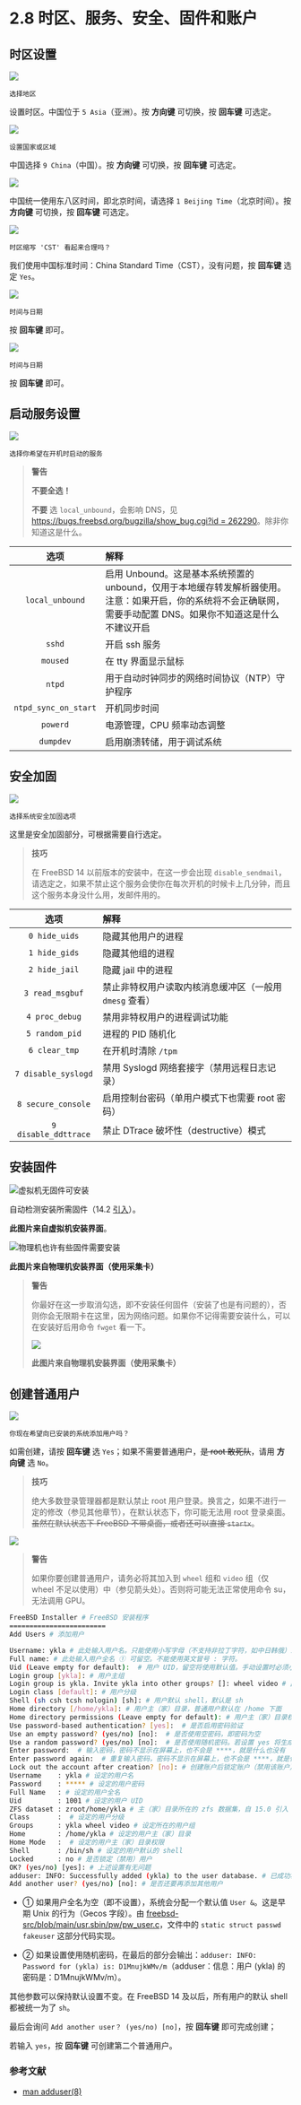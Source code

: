 # 2.8 时区、服务、安全、固件和账户

## 时区设置

![](../.gitbook/assets/ins22.png)

`选择地区`

设置时区。中国位于 `5 Asia`（亚洲）。按 **方向键** 可切换，按 **回车键** 可选定。

![](../.gitbook/assets/ins23.png)

`设置国家或区域`

中国选择 `9 China`（中国）。按 **方向键** 可切换，按 **回车键** 可选定。

![](../.gitbook/assets/ins24.png)

中国统一使用东八区时间，即北京时间，请选择 `1 Beijing Time`（北京时间）。按 **方向键** 可切换，按 **回车键** 可选定。

![](../.gitbook/assets/ins25.png)

`时区缩写 'CST' 看起来合理吗？`

我们使用中国标准时间：China Standard Time（CST），没有问题，按 **回车键** 选定 `Yes`。

![](../.gitbook/assets/ins26.png)

`时间与日期`

按 **回车键** 即可。

![](../.gitbook/assets/ins27.png)

`时间与日期`

按 **回车键** 即可。

## 启动服务设置

![](../.gitbook/assets/ins28.png)

`选择你希望在开机时启动的服务`

>**警告**
>
>**不要全选！**
>
>**不要** 选 `local_unbound`，会影响 DNS，见 [https://bugs.freebsd.org/bugzilla/show_bug.cgi?id = 262290](https://bugs.freebsd.org/bugzilla/show_bug.cgi?id=262290)。除非你知道这是什么。


|     选项      |                                                                                  解释                                                                                   |
| :-----------: | :------------------------ |
| `local_unbound` | 启用 Unbound。这是基本系统预置的 unbound，仅用于本地缓存转发解析器使用。注意：如果开启，你的系统将不会正确联网，需要手动配置 DNS。如果你不知道这是什么不建议开启 |
|     `sshd`      |                                                                              开启 ssh 服务                                                                              |
|    `moused`     |                                                                           在 tty 界面显示鼠标                                                                           |
|     `ntpd`      |                                                              用于自动时钟同步的网络时间协议（NTP）守护程序                                                              |
|`ntpd_sync_on_start`|开机同步时间|
|    `powerd`     |                                                                                电源管理，CPU 频率动态调整                                                                                 |
|    `dumpdev`    |                                                                       启用崩溃转储，用于调试系统                                                                        |

## 安全加固

![](../.gitbook/assets/ins29.png)

`选择系统安全加固选项`

这里是安全加固部分，可根据需要自行选定。

>**技巧**
>
>在 FreeBSD 14 以前版本的安装中，在这一步会出现 `disable_sendmail`，请选定之，如果不禁止这个服务会使你在每次开机的时候卡上几分钟，而且这个服务本身没什么用，发邮件用的。

|选项 | 解释|
| :-----------: | :------------------------ |
|`0 hide_uids`|隐藏其他用户的进程|
|`1 hide_gids`|隐藏其他组的进程|
|`2 hide_jail`|隐藏 jail 中的进程|
|`3 read_msgbuf`|禁止非特权用户读取内核消息缓冲区（一般用 `dmesg` 查看）|
|`4 proc_debug`|禁用非特权用户的进程调试功能|
|`5 random_pid`|进程的 PID 随机化|
|`6 clear_tmp`|在开机时清除 `/tpm`|
|`7 disable_syslogd`|禁用 Syslogd 网络套接字（禁用远程日志记录）|
|`8 secure_console`|启用控制台密码（单用户模式下也需要 root 密码）|
|`9 disable_ddttrace`|禁止 DTrace 破坏性（destructive）模式|


## 安装固件

![虚拟机无固件可安装](../.gitbook/assets/install-14.2.png)

自动检测安装所需固件（14.2 [引入](https://cgit.freebsd.org/src/commit/?id=03c07bdc8b31)）。

**此图片来自虚拟机安装界面**。

![物理机也许有些固件需要安装](../.gitbook/assets/2-install.png)

**此图片来自物理机安装界面（使用采集卡）**


>**警告**
>
>你最好在这一步取消勾选，即不安装任何固件（安装了也是有问题的），否则你会无限期卡在这里，因为网络问题。如果你不记得需要安装什么，可以在安装好后用命令 `fwget` 看一下。
>
>![](../.gitbook/assets/1-install.png)
>
>**此图片来自物理机安装界面（使用采集卡）**

## 创建普通用户

![](../.gitbook/assets/ins30.png)

`你现在希望向已安装的系统添加用户吗？`

如需创建，请按 **回车键** 选 `Yes`；如果不需要普通用户，~~是 root 敢死队~~，请用 **方向键** 选 `No`。


>**技巧**
>
>绝大多数登录管理器都是默认禁止 root 用户登录。换言之，如果不进行一定的修改（参见其他章节），在默认状态下，你可能无法用 root 登录桌面。~~虽然在默认状态下 FreeBSD 不带桌面，或者还可以直接 `startx`~~。

![](../.gitbook/assets/ins31.png)


>**警告**
>
>如果你要创建普通用户，请务必将其加入到 `wheel` 组和 `video` 组（仅 wheel 不足以使用）中（参见箭头处）。否则将可能无法正常使用命令 su，无法调用 GPU。


```sh
FreeBSD Installer # FreeBSD 安装程序
========================
Add Users # 添加用户

Username: ykla # 此处输入用户名。只能使用小写字母（不支持非拉丁字符，如中日韩俄）或数字，且不能以连字符 - 开头。，最大长度为 16 个字符（历史原因）
Full name: # 此处输入用户全名 ① 可留空。不能使用英文冒号 : 字符。
Uid (Leave empty for default):  # 用户 UID，留空将使用默认值。手动设置时必须小于 32000。
Login group [ykla]: # 用户主组
Login group is ykla. Invite ykla into other groups? []: wheel video # 此处输入“wheel video”（两个单词之间有个空格），邀请用户“ykla”加入附加组“wheel”和“video”
Login class [default]: # 用户分级
Shell (sh csh tcsh nologin) [sh]: # 用户默认 shell，默认是 sh
Home directory [/home/ykla]: # 用户主（家）目录，普通用户默认在 /home 下面
Home directory permissions (Leave empty for default): # 用户主（家）目录权限，留空将使用默认值
Use password-based authentication? [yes]:  # 是否启用密码验证
Use an empty password? (yes/no) [no]:  # 是否使用空密码，即密码为空
Use a random password? (yes/no) [no]:  # 是否使用随机密码。若设置 yes 将生成随机字符串用作密码。该密码会回显到标准输出。②
Enter password:  # 输入密码，密码不显示在屏幕上，也不会是 ****，就是什么也没有
Enter password again:  # 重复输入密码，密码不显示在屏幕上，也不会是 ****，就是什么也没有
Lock out the account after creation? [no]: # 创建账户后锁定账户（禁用该账户）
Username    : ykla # 设定的用户名
Password    : ***** # 设定的用户密码
Full Name   : # 设定的用户全名
Uid         : 1001 # 设定的用户 UID
ZFS dataset : zroot/home/ykla # 主（家）目录所在的 zfs 数据集，自 15.0 引入
Class       :  # 设定的用户分级
Groups      : ykla wheel video # 设定所在的用户组
Home        : /home/ykla # 设定的用户主（家）目录
Home Mode   :  # 设定的用户主（家）目录权限
Shell       : /bin/sh # 设定的用户默认的 shell
Locked      : no # 是否锁定（禁用）用户
OK? (yes/no) [yes]: # 上述设置有无问题
adduser: INFO: Successfully added (ykla) to the user database. # 已成功将 ykla 添加到用户数据库
Add another user? (yes/no) [no]: # 是否还要再添加其他用户
```

- ① 如果用户全名为空（即不设置），系统会分配一个默认值 `User &`。这是早期 Unix 的行为（Gecos 字段）。由 [freebsd-src/blob/main/usr.sbin/pw/pw_user.c](https://github.com/freebsd/freebsd-src/blob/main/usr.sbin/pw/pw_user.c)，文件中的 `static struct passwd fakeuser` 这部分代码实现。

- ② 如果设置使用随机密码，在最后的部分会输出：`adduser: INFO: Password for (ykla) is: D1MnujkWMv/m`（adduser：信息：用户 (ykla) 的密码是：D1MnujkWMv/m）。

其他参数可以保持默认设置不变。在 FreeBSD 14 及以后，所有用户的默认 shell 都被统一为了 `sh`。

最后会询问 `Add another user？ (yes/no) [no]`，按 **回车键** 即可完成创建；

若输入 `yes`，按 **回车键** 可创建第二个普通用户。

### 参考文献

- [man adduser(8)](https://man.freebsd.org/cgi/man.cgi?adduser(8))
